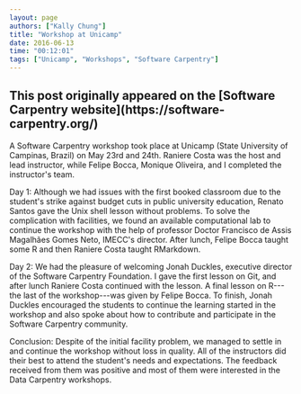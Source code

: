 ```yaml
---
layout: page
authors: ["Kally Chung"]
title: "Workshop at Unicamp"
date: 2016-06-13
time: "00:12:01"
tags: ["Unicamp", "Workshops", "Software Carpentry"]
---
```


<h2>This post originally appeared on the [Software Carpentry website](https://software-carpentry.org/)</h2>
A Software Carpentry workshop took place at Unicamp (State University of Campinas, Brazil) on May 23rd and 24th.
Raniere Costa was the host and lead instructor,
while Felipe Bocca, Monique Oliveira, and I completed the instructor's team.

Day 1:
Although we had issues with the first booked classroom due to the student's strike against budget cuts in public university education,
Renato Santos gave the Unix shell lesson without problems.
To solve the complication with facilities,
we found an available computational lab to continue the workshop
with the help of professor Doctor Francisco de Assis Magalhães Gomes Neto,
IMECC's director.
After lunch, Felipe Bocca taught some R and then Raniere Costa taught RMarkdown.

Day 2:
We had the pleasure of welcoming Jonah Duckles,
executive director of the Software Carpentry Foundation.
I gave the first lesson on Git,
and after lunch Raniere Costa continued with the lesson.
A final lesson on R---the last of the workshop---was given by Felipe Bocca.
To finish,
Jonah Duckles encouraged the students to continue the learning started in the workshop
and also spoke about how to contribute and participate in the Software Carpentry community.

Conclusion:
Despite of the initial facility problem,
we managed to settle in and continue the workshop without loss in quality.
 All of the instructors did their best to attend the student's needs and expectations.
The feedback received from them was positive and most of them were interested in the Data Carpentry workshops.

